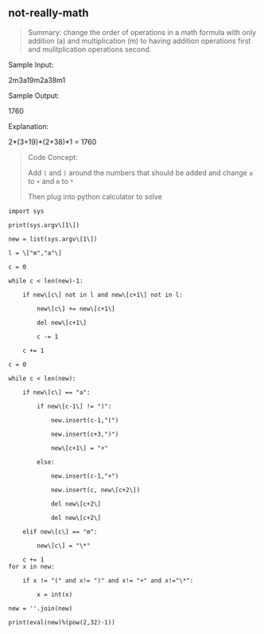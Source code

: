## not-really-math ##

> Summary: change the order of operations in a math formula with only addition (a) and multiplication (m) to having addition operations first and mulitplication operations second.

Sample Input:

2m3a19m2a38m1

Sample Output:

1760

Explanation:

2\*(3+19)\*(2+38)\*1 = 1760


> Code Concept:
> 
> Add `(` and `)` around the numbers that should be added and change `a` to `+` and `m` to `*`
> 
> Then plug into python calculator to solve

```
import sys

print(sys.argv\[1\])

new = list(sys.argv\[1\])

l = \["m","a"\]

c = 0

while c < len(new)-1:

    if new\[c\] not in l and new\[c+1\] not in l:
    
        new\[c\] += new\[c+1\]
        
        del new\[c+1\]
        
        c -= 1
        
    c += 1
    
c = 0

while c < len(new):

    if new\[c\] == "a":
    
        if new\[c-1\] != ")":
        
            new.insert(c-1,"(")
            
            new.insert(c+3,")")
            
            new\[c+1\] = "+"
            
        else:
        
            new.insert(c-1,"+")
            
            new.insert(c, new\[c+2\])
            
            del new\[c+2\]
            
            del new\[c+2\]
            
    elif new\[c\] == "m":
    
        new\[c\] = "\*"
        
    c += 1
for x in new:

    if x != "(" and x!= ")" and x!= "+" and x!="\*":
    
        x = int(x)
        
new = ''.join(new)

print(eval(new)%(pow(2,32)-1))

```